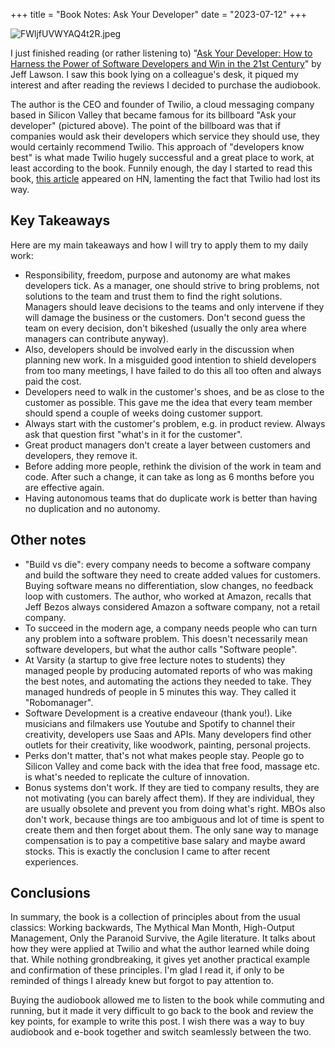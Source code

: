 +++
title = "Book Notes: Ask Your Developer"
date = "2023-07-12"
+++

![FWljfUVWYAQ4t2R.jpeg](https://res.craft.do/user/full/58e85b69-1aa6-c3c8-74ac-daf2b8beae9a/doc/8A6ABB99-5F26-4557-B2BB-AC1EE74E4562/03AAC2D4-E85F-410D-948D-7D1A10A47084_2/vmnjZEza7LDzgP4xbReTkzSwguBTkcBZwmQb3NCok4Mz/FWljfUVWYAQ4t2R.jpeg)

I just finished reading (or rather listening to) "[Ask Your Developer: How to Harness the Power of Software Developers and Win in the 21st Century](https://www.amazon.com/Ask-Your-Developer-Software-Developers/dp/0063018292)" by Jeff Lawson. I saw this book lying on a colleague's desk, it piqued my interest and after reading the reviews I decided to purchase the audiobook.

The author is the CEO and founder of Twilio, a cloud messaging company based in Silicon Valley that became famous for its billboard "Ask your developer" (pictured above). The point of the billboard was that if companies would ask their developers which service they should use, they would certainly recommend Twilio. This approach of "developers know best" is what made Twilio hugely successful and a great place to work, at least according to the book. Funnily enough, the day I started to read this book, [this article](https://blog.miguelgrinberg.com/post/goodbye-twilio) appeared on HN, lamenting the fact that Twilio had lost its way.

## Key Takeaways

Here are my main takeaways and how I will try to apply them to my daily work:

- Responsibility, freedom, purpose and autonomy are what makes developers tick. As a manager, one should strive to bring problems, not solutions to the team and trust them to find the right solutions. Managers should leave decisions to the teams and only intervene if they will damage the business or the customers. Don't second guess the team on every decision, don't bikeshed (usually the only area where managers can contribute anyway).
- Also, developers should be involved early in the discussion when planning new work. In a misguided good intention to shield developers from too many meetings, I have failed to do this all too often and always paid the cost.
- Developers need to walk in the customer's shoes, and be as close to the customer as possible. This gave me the idea that every team member should spend a couple of weeks doing customer support.
- Always start with the customer's problem, e.g. in product review. Always ask that question first "what's in it for the customer".
- Great product managers don't create a layer between customers and developers, they remove it.
- Before adding more people, rethink the division of the work in team and code. After such a change, it can take as long as 6 months before you are effective again.
- Having autonomous teams that do duplicate work is better than having no duplication and no autonomy.

## Other notes

- "Build vs die": every company needs to become a software company and build the software they need to create added values for customers. Buying software means no differentiation, slow changes, no feedback loop with customers. The author, who worked at Amazon, recalls that Jeff Bezos always considered Amazon a software company, not a retail company.
- To succeed in the modern age, a company needs people who can turn any problem into a software problem. This doesn't necessarily mean software developers, but what the author calls "Software people".
- At Varsity (a startup to give free lecture notes to students) they managed people by producing automated reports of who was making the best notes, and automating the actions they needed to take. They managed hundreds of people in 5 minutes this way. They called it "Robomanager".
- Software Development is a creative endaveour (thank you!). Like musicians and filmakers use Youtube and Spotify to channel their creativity, developers use Saas and APIs. Many developers find other outlets for their creativity, like woodwork, painting, personal projects.
- Perks don't matter, that's not what makes people stay. People go to Silicon Valley and come back with the idea that free food, massage etc. is what's needed to replicate the culture of innovation.
- Bonus systems don't work. If they are tied to company results, they are not motivating (you can barely affect them). If they are individual, they are usually obsolete and prevent you from doing what's right. MBOs also don't work, because things are too ambiguous and lot of time is spent to create them and then forget about them. The only sane way to manage compensation is to pay a competitive base salary and maybe award stocks. This is exactly the conclusion I came to after recent experiences.

## Conclusions

In summary, the book is a collection of principles about from the usual classics: Working backwards, The Mythical Man Month, High-Output Management, Only the Paranoid Survive, the Agile literature. It talks about how they were applied at Twilio and what the author learned while doing that. While nothing grondbreaking, it gives yet another practical example and confirmation of these principles. I'm glad I read it, if only to be reminded of things I already knew but forgot to pay attention to.

Buying the audiobook allowed me to listen to the book while commuting and running, but it made it very difficult to go back to the book and review the key points, for example to write this post. I wish there was a way to buy audiobook and e-book together and switch seamlessly between the two.

